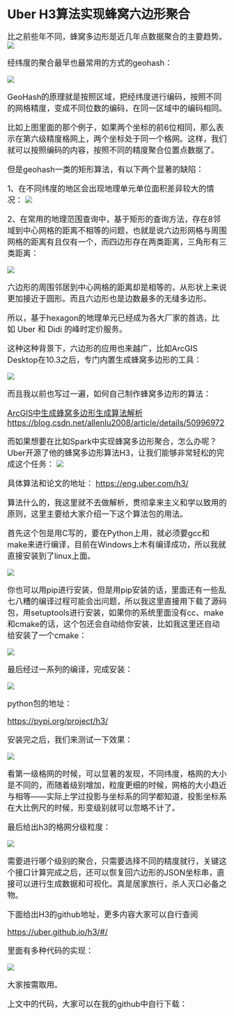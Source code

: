 # Uber H3算法实现蜂窝六边形聚合
<font size=4>
比之前些年不同，蜂窝多边形是近几年点数据聚合的主要趋势。

<img src="./img/1.jpg"/>

经纬度的聚合最早也最常用的方式的geohash：

<img src="./img/2.jpg"/>

GeoHash的原理就是按照区域，把经纬度进行编码，按照不同的网格精度，变成不同位数的编码，在同一区域中的编码相同。

比如上图里面的那个例子，如果两个坐标的前6位相同，那么表示在第六级精度格网上，两个坐标处于同一个格网。这样，我们就可以按照编码的内容，按照不同的精度聚合位置点数据了。

但是geohash一类的矩形算法，有以下两个显著的缺陷：

1、在不同纬度的地区会出现地理单元单位面积差异较大的情况：
<img src="./img/3.jpg"/>

2、在常用的地理范围查询中，基于矩形的查询方法，存在8邻域到中心网格的距离不相等的问题，也就是说六边形网格与周围网格的距离有且仅有一个，而四边形存在两类距离，三角形有三类距离：

<img src="./img/4.jpg"/>

六边形的周围邻居到中心网格的距离却是相等的，从形状上来说更加接近于圆形。而且六边形也是边数最多的无缝多边形。

所以，基于hexagon的地理单元已经成为各大厂家的首选，比如 Uber 和 Didi 的峰时定价服务。

这种这种背景下，六边形的应用也来越广，比如ArcGIS Desktop在10.3之后，专门内置生成蜂窝多边形的工具：

<img src="./img/5.jpg"/>

而且我以前也写过一遍，如何自己制作蜂窝多边形的算法：

<a href="https://blog.csdn.net/allenlu2008/article/details/50996972">ArcGIS中生成蜂窝多边形生成算法解析
https://blog.csdn.net/allenlu2008/article/details/50996972
</a>

而如果想要在比如Spark中实现蜂窝多边形聚合，怎么办呢？Uber开源了他的蜂窝多边形算法H3，让我们能够非常轻松的完成这个任务：
<img src="./img/6.jpg"/>

具体算法和论文的地址：
https://eng.uber.com/h3/

算法什么的，我这里就不去做解析，贯彻拿来主义和学以致用的原则，这里主要给大家介绍一下这个算法包的用法。

首先这个包是用C写的，要在Python上用，就必须要gcc和make来进行编译，目前在Windows上木有编译成功，所以我就直接安装到了linux上面。

<img src="./img/7.jpg"/>

你也可以用pip进行安装，但是用pip安装的话，里面还有一些乱七八糟的编译过程可能会出问题，所以我这里直接用下载了源码包，用setuptools进行安装，如果你的系统里面没有cc、make和cmake的话，这个包还会自动给你安装，比如我这里还自动给安装了一个cmake：

<img src="./img/8.jpg"/>

最后经过一系列的编译，完成安装：

<img src="./img/9.jpg"/>

python包的地址：

https://pypi.org/project/h3/

安装完之后，我们来测试一下效果：

<img src="./img/10.jpg"/>

看第一级格网的时候，可以显著的发现，不同纬度，格网的大小是不同的，而随着级别增加，粒度更细的时候，网格的大小趋近与相等——实际上学过投影与坐标系的同学都知道，投影坐标系在大比例尺的时候，形变级别就可以忽略不计了。

最后给出h3的格网分级粒度：

<img src="./img/11.jpg"/>

需要进行哪个级别的聚合，只需要选择不同的精度就行，关键这个接口计算完成之后，还可以恢复回六边形的JSON坐标串，直接可以进行生成数据和可视化。真是居家旅行，杀人灭口必备之物。

下面给出H3的github地址，更多内容大家可以自行查阅

https://uber.github.io/h3/#/

里面有多种代码的实现：

<img src="./img/12.jpg"/>

大家按需取用。

上文中的代码，大家可以在我的github中自行下载：

</font>










